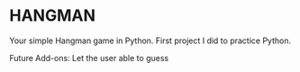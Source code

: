 # HANGMAN
Your simple Hangman game in Python.
First project I did to practice Python.

Future Add-ons:
Let the user able to guess
